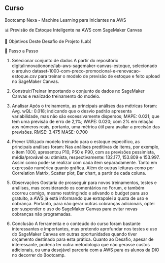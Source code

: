 ## Curso
Bootcamp Nexa - Machine Learning para Iniciantes na AWS


📊 Previsão de Estoque Inteligente na AWS com SageMaker Canvas


🎯 Objetivos Deste Desafio de Projeto (Lab)

🚀 Passo a Passo
1. Selecionar conjunto de dados
A partir do repositório digitalinnovationone/lab-aws-sagemaker-canvas-estoque, selecionado o arquivo dataset-1000-com-preco-promocional-e-renovacao-estoque.csv para treinar o modelo de previsão de estoque e feito upload no SageMaker Canvas.

2. Construir/Treinar
Importando o conjunto de dados no SageMaker Canvas e realizado treinamento do modelo.

 3. Analisar
Após o treinamento, as principais análises das métricas foram:
Avg. wQL: 0.018; indicando que o desvio padrão apresenta variabilidade, mas não são excessivamente dispersos;
MAPE: 0.021; que tem uma previsão de erro de 2,1%;
WAPE: 0.020; com 2% em relação aos números reais, portanto, uma métrica útil para avaliar a precisão das previsões.
RMSE: 3.475
MASE: 0.700

4. Prever
Utilizado modelo treinado para o estoque específico, as principais análises foram:
Nas análises preditivas de items, por exemplo, o item 1000, apresentou P10, P50 e P90, com as previsões pessimista, média/provável ou otimista, respectivamente: 132.177, 153.809 e 153.997.
Assim como pode-se realizar com cada item separadamente. Tanto em expressão numérica quanto gráfica. Além de outras leituras como por Correlation Matrix, Scatter plot, Bar chart, a partir de cada coluna.

6. Observações
Gostaria de prosseguir para novos treinamentos, testes e análises, mas considerando os comentários no Forum, e também ocorreu comigo, mesmo restringindo e ativando o budget para uso gratuito, a AWS já está informando que extrapolei a quota de uso e cobrança. Portanto, para não gerar outras cobranças adicionais, optei por suspender o uso do SageMaker Canvas para evitar novas cobranças não programadas.

7. Conclusão
A ferramenta e o conteúdo do curso foram bastante interessantes e importantes, mas pretendo aprofundar nos testes e uso do SageMaker Canvas em outras oportunidades quando tiver orçamento destinado para esta prática. Quanto ao Desafio, apesar de interessante, poderia ter outra metodologia que não gerasse custos adicionais, ou uma desejável parceria com a AWS para os alunos da DIO no decorrer do Bootcamp.

